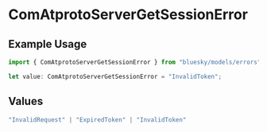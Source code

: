 # ComAtprotoServerGetSessionError

## Example Usage

```typescript
import { ComAtprotoServerGetSessionError } from "bluesky/models/errors";

let value: ComAtprotoServerGetSessionError = "InvalidToken";
```

## Values

```typescript
"InvalidRequest" | "ExpiredToken" | "InvalidToken"
```
